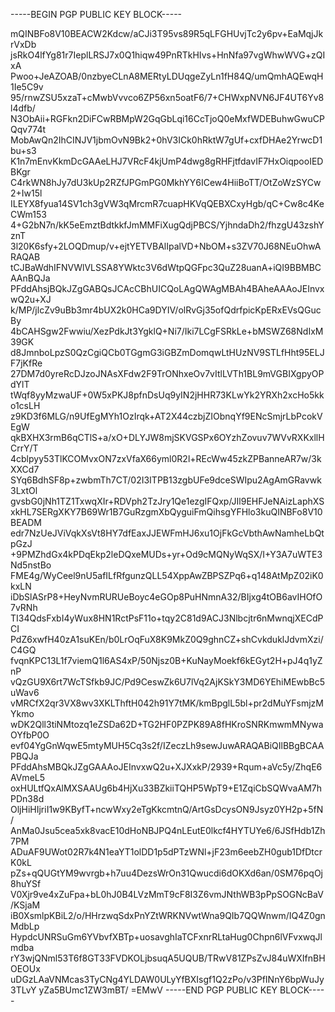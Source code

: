 -----BEGIN PGP PUBLIC KEY BLOCK-----

mQINBFo8V10BEACW2Kdcw/aCJi3T95vs89R5qLFGHUvjTc2y6pv+EaMqjJkrVxDb
jsRkO4lfYg81r7IeplLRSJ7x0Q1hiqw49PnRTkHIvs+HnNfa97vgWhwWVG+zQIxA
Pwoo+JeAZOAB/0nzbyeCLnA8MERtyLDUqgeZyLn1fH84Q/umQmhAQEwqH1Ie5C9v
95/rnwZSU5xzaT+cMwbVvvco6ZP56xn5oatF6/7+CHWxpNVN6JF4UT6Yv8l4dfb/
N3ObAii+RGFkn2DiFCwRBMpW2GqGbLqi16CcTjoQ0eMxfWDEBuhwGwuCPQqv774t
MobAwQn2IhCINJV1jbmOvN9Bk2+0hV3ICk0hRktW7gUf+cxfDHAe2YrwcD1bu+s3
K1n7mEnvKkmDcGAAeLHJ7VRcF4kjUmP4dwg8gRHFjtfdavIF7HxOiqpooIEDBKgr
C4rkWN8hJy7dU3kUp2RZfJPGmPG0MkhYY6ICew4HiiBoTT/OtZoWzSYCw2+Iw15l
ILEYX8fyua14SV1ch3gVW3qMrcmR7cuapHKVqQEBXCxyHgb/qC+Cw8c4KeCWm153
4+G2bN7n/kK5eEmztBdtkkfJmMMFiXugQdjPBCS/YjhndaDh2/fhzgU43zshYznT
3l20K6sfy+2LOQDmup/v+ejtYETVBAlIpalVD+NbOM+s3ZV70J68NEuOhwARAQAB
tCJBaWdhIFNVWlVLSSA8YWktc3V6dWtpQGFpc3QuZ28uanA+iQI9BBMBCAAnBQJa
PFddAhsjBQkJZgGABQsJCAcCBhUICQoLAgQWAgMBAh4BAheAAAoJEInvxwQ2u+XJ
k/MP/jlcZv9uBb3mr4bUX2k0HCa9DYIV/olRvGj35ofQdrfpicKpERxEVsQGucBy
4bCAHSgw2Fwwiu/XezPdkJt3YgklQ+Ni7/Iki7LCgFSRkLe+bMSWZ68NdIxM39GK
d8JmnboLpzS0QzCgiQCb0TGgmG3iGBZmDomqwLtHUzNV9STLfHht95ELJF7jKfRe
27DM7d0yreRcDJzoJNAsXFdw2F9TrONhxeOv7vItlLVTh1BL9mVGBIXgpyOPdYlT
tWqf8yyMzwaUF+0W5xPKJ8pfnDsUq9yIN2jHHR73KLwYk2YRXh2xcHo5kko1csLH
z9KD3f6MLG/n9UfEgMYh1OzIrqk+AT2X44czbjZIObnqYf9ENcSmjrLbPcokVEgW
qkBXHX3rmB6qCTlS+a/xO+DLYJW8mjSKVGSPx6OYzhZovuv7WVvRXKxllHCrrY/T
4cblpyy53TlKCOMvxON7zxVfaX66yml0R2l+REcWw45zkZPBanneAR7w/3kXXCd7
SYq6BdhSF8p+zwbmTh7CT/02I3ITPB13zgbUFe9dceSWIpu2AgAmGRavwk3LxtOl
gvsbG0jNh1TZ1TxwqXIr+RDVph2TzJry1Qe1ezgIFQxp/JIl9EHFJeNAizLaphXS
xkHL7SERgXKY7B69Wr1B7GuRzgmXbQyguiFmQihsgYFHlo3kuQINBFo8V10BEADM
edr7NzUeJViVqkXsVt8HY7dfEaxJJEWFmHJ6xu1OjFkGcVbthAwNamheLbQtpGzJ
+9PMZhdGx4kPDqEkp2leDQxeMUDs+yr+Od9cMQNyWqSX/I+Y3A7uWTE3Nd5nstBo
FME4g/WyCeel9nU5afILfRfgunzQLL54XppAwZBPSZPq6+q148AtMpZ02iK0kxLN
iDbSlASrP8+HeyNvmRURUeBoyc4eGOp8PuHNmnA32/BIjxg4tOB6avIHOfO7vRNh
TI34QdsFxbI4yWux8HN1RctPsF11o+tqy2C81d9ACJ3Nlbcjtr6nMwnqjXECdPCI
PdZ6xwfH40zA1suKEn/b0LrOqFuX8K9MkZ0Q9ghnCZ+shCvkduklJdvmXzi/C4GQ
fvqnKPC13L1f7viemQ1l6AS4xP/50Njsz0B+KuNayMoekf6kEGyt2H+pJ4q1yZnP
vQzGU9X6rt7WcTSfkb9JC/Pd9CeswZk6U7lVq2AjKSkY3MD6YEhiMEwbBc5uWav6
vMRCfX2qr3VX8wv3XKLThftH042h91Y7tMK/kmBpglL5bl+pr2dMuYFsmjzMYkmo
wDK2Qll3tiNMtozq1eZSDa62D+TG2HF0PZPK89A8fHKroSNRKmwmMNywaOYfbP0O
evf04YgGnWqwE5mtyMUH5Cq3s2f/IZeczLh9sewJuwARAQABiQIlBBgBCAAPBQJa
PFddAhsMBQkJZgGAAAoJEInvxwQ2u+XJXxkP/2939+Rqum+aVc5y/ZhqE6AVmeL5
oxHULtfQxAlMXSAAUg6b4HjXu33BZkiiTQHP5WpT9+E1ZqiCbSQWvaAM7hPDn38d
OljHiHIjriI1w9KByfT+ncwWxy2eTgKkcmtnQ/ArtGsDcysON9Jsyz0YH2p+5fN/
AnMa0Jsu5cea5xk8vacE10dHoNBJPQ4nLEutE0lkcf4HYTUYe6/6JSfHdb1Zh7PM
ADuAF9UWot02R7k4N1eaYT1olDD1p5dPTzWNl+jF23m6eebZH0gub1DfDtcrK0kL
pZs+qQUGtYM9wvrgb+h7uu4DezsWrOn31Qwucdi6dOKXd6an/0SM76pqOj8huYSf
V0Xjr9ve4xZuFpa+bL0hJ0B4LVzMmT9cF8I3Z6vmJNthWB3pPpSOGNcBaV/KSjaM
iB0XsmlpKBiL2/o/HHrzwqSdxPnYZtWRKNVwtWna9QIb7QQWnwm/IQ4Z0gnMdbLp
HypdcUNRSuGm6YVbvfXBTp+uosavghIaTCFxnrRLtaHug0Chpn6lVFvxwqJlmdba
rY3wjQNml53T6f8GT33FVDKOLjbsuqA5UQUB/TRwV81ZPsZvJ84uWXIfnBHOEOUx
uDGzLAaVNMcas3TyCNg4YLDAW0ULyYfBXIsgf1Q2zPo/v3PfINnY6bpWuJy3TLvY
yZa5BUmc1ZW3mBT/
=EMwV
-----END PGP PUBLIC KEY BLOCK-----
